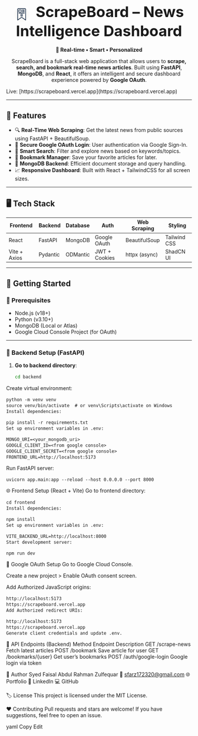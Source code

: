 <h1 align="center">
  <img src="frontend/src/assets/logo.png" alt="ScrapeBoard Logo" width="40" style="border-radius: 6px; vertical-align: middle; margin-right: 12px;" />
  <span><strong style="font-size: 40px;">ScrapeBoard – News Intelligence Dashboard</strong></span>
</h1>

<p align="center"><strong>📰 Real-time • Smart • Personalized</strong></p>

<p align="center">
  ScrapeBoard is a full-stack web application that allows users to <strong>scrape, search, and bookmark real-time news articles</strong>. Built using <strong>FastAPI</strong>, <strong>MongoDB</strong>, and <strong>React</strong>, it offers an intelligent and secure dashboard experience powered by <strong>Google OAuth</strong>.
</p>
Live: [https://scrapeboard.vercel.app](https://scrapeboard.vercel.app)

---

## 📌 Features

- 🔍 **Real-Time Web Scraping**: Get the latest news from public sources using FastAPI + BeautifulSoup.
- 🔑 **Secure Google OAuth Login**: User authentication via Google Sign-In.
- 🧠 **Smart Search**: Filter and explore news based on keywords/topics.
- 📌 **Bookmark Manager**: Save your favorite articles for later.
- 💾 **MongoDB Backend**: Efficient document storage and query handling.
- 📈 **Responsive Dashboard**: Built with React + TailwindCSS for all screen sizes.

---

## 🖥️ Tech Stack

| Frontend     | Backend      | Database | Auth          | Web Scraping | Styling       |
| ------------ | ------------ | -------- | ------------- | -------------| -------------- |
| React        | FastAPI      | MongoDB  | Google OAuth  | BeautifulSoup| Tailwind CSS   |
| Vite + Axios | Pydantic     | ODMantic | JWT + Cookies | httpx (async)| ShadCN UI      |

---

## 🚀 Getting Started

### 🧱 Prerequisites

- Node.js (v18+)
- Python (v3.10+)
- MongoDB (Local or Atlas)
- Google Cloud Console Project (for OAuth)

---

### 🔧 Backend Setup (FastAPI)

1. **Go to backend directory**:
   ```bash
   cd backend
Create virtual environment:


```
python -m venv venv
source venv/bin/activate  # or venv\Scripts\activate on Windows
Install dependencies:
```

```
pip install -r requirements.txt
Set up environment variables in .env:
```
```
MONGO_URI=<your_mongodb_uri>
GOOGLE_CLIENT_ID=<from google console>
GOOGLE_CLIENT_SECRET=<from google console>
FRONTEND_URL=http://localhost:5173
```

Run FastAPI server:
```
uvicorn app.main:app --reload --host 0.0.0.0 --port 8000
```
🌐 Frontend Setup (React + Vite)
Go to frontend directory:

```
cd frontend
Install dependencies:
```

```
npm install
Set up environment variables in .env:
```

```
VITE_BACKEND_URL=http://localhost:8000
Start development server:
```

```
npm run dev
```
🔐 Google OAuth Setup
Go to Google Cloud Console.

Create a new project > Enable OAuth consent screen.

Add Authorized JavaScript origins:
```
http://localhost:5173
https://scrapeboard.vercel.app
Add Authorized redirect URIs:
```

```
http://localhost:5173
https://scrapeboard.vercel.app
Generate client credentials and update .env.
```

🧪 API Endpoints (Backend)
Method	Endpoint	Description
GET	/scrape-news	Fetch latest articles
POST	/bookmark	Save article for user
GET	/bookmarks/{user}	Get user’s bookmarks
POST	/auth/google-login	Google login via token

🙌 Author
Syed Faisal Abdul Rahman Zulfequar
📧 sfarz172320@gmail.com
🌐 Portfolio
💼 LinkedIn
💻 GitHub

🏷️ License
This project is licensed under the MIT License.

❤️ Contributing
Pull requests and stars are welcome!
If you have suggestions, feel free to open an issue.

yaml
Copy
Edit

